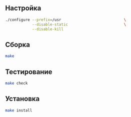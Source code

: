 <package-info :package="package" instsize showsbu2></package-info>

<script>
		new Vue({
		el: '#main',
		data: { package: {} },
		mounted: function () {
				this.getPackage('procps-ng');
		},
		methods: {
			getPackage: function(name) {
					getPackage(name)
					.then(response => this.package = response);
			},
		}
  })
</script>

## Настройка


```bash
./configure --prefix=/usr                            \
            --disable-static                         \
            --disable-kill
```


## Сборка


```bash
make
```
## Тестирование

```bash
make check
```

## Установка

```bash
make install
```
 
